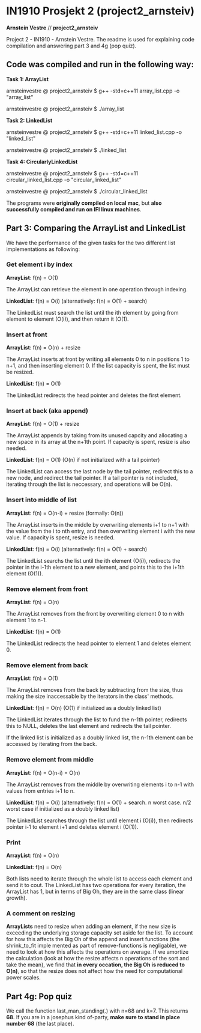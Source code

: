 # IN1910 Prosjekt 2 (project2_arnsteiv)
**Arnstein Vestre** // **project2_arnsteiv**

Project 2 - IN1910 - Arnstein Vestre. The readme is used for explaining code compilation and answering part 3 and 4g (pop quiz).

## Code was compiled and run in the following way:

**Task 1: ArrayList**

arnsteinvestre @ project2_arnsteiv $ g++ -std=c++11 array_list.cpp -o "array_list"

arnsteinvestre @ project2_arnsteiv $ ./array_list

**Task 2: LinkedList**

arnsteinvestre @ project2_arnsteiv $ g++ -std=c++11 linked_list.cpp -o "linked_list"

arnsteinvestre @ project2_arnsteiv $ ./linked_list

**Task 4: CircularlyLinkedList**

arnsteinvestre @ project2_arnsteiv $ g++ -std=c++11 circular_linked_list.cpp -o "circular_linked_list"

arnsteinvestre @ project2_arnsteiv $ ./circular_linked_list

The programs were **originally compiled on local mac**, but **also successfully compiled and run on IFI linux machines**.

## Part 3: Comparing the ArrayList and LinkedList

We have the performance of the given tasks for the two different list implementations as following:

### Get element i by index

**ArrayList**: f(n) = O(1)

The ArrayList can retrieve the element in one operation through indexing. 

**LinkedList**: f(n) = O(i) (alternatively: f(n) = O(1) + search)

The LinkedList must search the list until the ith element by going from element
to element (O(i)), and then return it (O(1).

### Insert at front

**ArrayList**: f(n) = O(n) + resize

The ArrayList inserts at front by writing all elements 0 to n in positions 1 to n+1, and then inserting element 0. If the list capacity is spent, the list must be resized. 

**LinkedList**: f(n) = O(1)

The LinkedList redirects the head pointer and deletes the first element.

### Insert at back (aka append)

**ArrayList**: f(n) = O(1) + resize

The ArrayList appends by taking from its unused capcity and allocating a new
space in its array at the n+1th point. If capacity is spent, resize is also
needed.

**LinkedList**: f(n) = O(1) (O(n) if not initialized with a tail pointer)

The LinkedList can access the last node by the tail pointer, redirect this to 
a new node, and redirect the tail pointer. If a tail pointer is not included, 
iterating through the list is neccessary, and operations will be O(n).

### Insert into middle of list

**ArrayList**: f(n) = O(n-i) + resize (formally: O(n))

The ArrayList inserts in the middle by overwriting elements i+1 to n+1 with the
value from the i to nth entry, and then overwriting element i with the new 
value. If capacity is spent, resize is needed.

**LinkedList**: f(n) = O(i) (alternatively: f(n) = O(1) + search)

The LinkedList searchs the list until the ith element (O(i)), redirects the 
pointer in the i-1th element to a new element, and points this to the i+1th 
element (O(1)).

### Remove element from front

**ArrayList**: f(n) = O(n)

The ArrayList removes from the front by overwriting element 0 to n with element 1 to n-1.

**LinkedList**: f(n) = O(1)

The LinkedList redirects the head pointer to element 1 and deletes element 0.

### Remove element from back

**ArrayList**: f(n) = O(1)

The ArrayList removes from the back by subtracting from the size, thus making the
size inaccessable by the iterators in the class' methods.

**LinkedList**: f(n) = O(n) (O(1) if initialized as a doubly linked list)

The LinkedList iterates through the list to fund the n-1th pointer, redirects this to NULL, deletes the last element and redirects the tail pointer.

If the linked list is initialized as a doubly linked list, the n-1th element 
can be accessed by iterating from the back.

### Remove element from middle

**ArrayList**: f(n) = O(n-i) = O(n)

The ArrayList removes from the middle by overwriting elements i to n-1 with values from entries i+1 to n.

**LinkedList**: f(n) = O(i) (alternatively: f(n) = O(1) + search. n worst case. n/2 worst case if initialized as a doubly linked list)

The LinkedList searches through the list until element i (O(i)), then redirects pointer i-1 to element i+1 and deletes element i (O(1)).

### Print

**ArrayList**: f(n) = O(n)

**LinkedList**: f(n) = O(n)

Both lists need to iterate through the whole list to access each element and
send it to cout. The LinkedList has two operations for every iteration, the
ArrayList has 1, but in terms of Big Oh, they are in the same class (linear
growth).

### A comment on resizing

**ArrayLists** need to resize when adding an element, if the new size is exceeding the underlying storage capacity set aside for the list. To account for how this affects the Big Oh of the append and insert functions (the shrink_to_fit imple mented as part of remove-functions is negligable), we need to look at how this affects the operations on average. If we amortize the calculation (look at how the resize affects n operations of the sort and take the mean), we find that **in every occation, the Big Oh is reduced to O(n)**, so that the resize does not affect how the need for computational power scales.

## Part 4g: Pop quiz

We call the function last_man_standing(.) with n=68 and k=7. This 
returns **68**. If you are in a josephus kind of-party, **make sure to stand in place number 68** (the last place).


